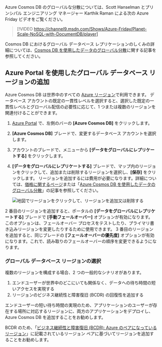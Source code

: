 
Azure Cosmos DB のグローバルな分散については、Scott Hanselman とプリンシパル エンジニアリング マネージャー Karthik Raman による次の Azure Friday ビデオをご覧ください。

>[!VIDEO https://channel9.msdn.com/Shows/Azure-Friday/Planet-Scale-NoSQL-with-DocumentDB/player]  

Cosmos DB におけるグローバル データベース レプリケーションのしくみの詳細については、[Cosmos DB を使用したデータのグローバル分散](../articles/cosmos-db/distribute-data-globally.md)に関する記事を参照してください。

## <a id="addregion"></a>Azure Portal を使用したグローバル データベース リージョンの追加
Azure Cosmos DB は世界中のすべての [Azure リージョン][azureregions]で利用できます。 データベース アカウントの既定の一貫性レベルを選択すると、選択した既定の一貫性レベルとグローバル配信の必要性に応じて、1 つまたは複数のリージョンを関連付けることができます。

1. [Azure Portal](https://portal.azure.com/) で、左側のバーの **[Azure Cosmos DB]** をクリックします。
2. **[Azure Cosmos DB]** ブレードで、変更するデータベース アカウントを選択します。
3. アカウントのブレードで、メニューから **[データをグローバルにレプリケートする]** をクリックします。
4. **[データをグローバルにレプリケートする]** ブレードで、マップ内のリージョンをクリックして、追加または削除するリージョンを選択し、**[保存]** をクリックします。 リージョンを追加するには費用が必要になります。詳細については、[価格に関するページ](https://azure.microsoft.com/pricing/details/cosmos-db/)または「[Azure Cosmos DB を使用したデータのグローバル分散](../articles/cosmos-db/distribute-data-globally.md)」の記事を参照してください。
   
    ![地図でリージョンをクリックして、リージョンを追加又は削除する][1]
    
2 番目のリージョンを追加すると、ポータルの **[データをグローバルにレプリケートする]** ブレードで **[手動フェールオーバー]** オプションが有効になります。 このオプションは、フェールオーバー プロセスをテストしたり、プライマリ書き込みリージョンを変更したりするために使用できます。 3 番目のリージョンを追加すると、同じブレードの **[フェールオーバーの優先度]** オプションが有効になります。これで、読み取りのフェールオーバーの順序を変更できるようになります。  

### <a name="selecting-global-database-regions"></a>グローバル データベース リージョンの選択
複数のリージョンを構成する場合、2 つの一般的なシナリオがあります。

1. エンドユーザーが世界中のどこにいても関係なく、データへの待ち時間の短いアクセスを実現する
2. リージョンのビジネス継続性と障害復旧 (BCDR) の回復性を追加する

エンドユーザーの短い待ち時間の実現のため、アプリケーションのユーザーが存在する場所に対応するリージョンに、両方のアプリケーションをデプロイし、Azure Cosmos DB を追加することをお勧めします。

BCDR のため、「[ビジネス継続性と障害復旧 (BCDR): Azure のペアになっているリージョン][bcdr]」に記載されているリージョン ペアに基づいてリージョンを追加することをお勧めします。

<!--

## <a id="selectwriteregion"></a>Select the write region

While all regions associated with your Cosmos DB database account can serve reads (both, single item as well as multi-item paginated reads) and queries, only one region can actively receive the write (insert, upsert, replace, delete) requests. To set the active write region, do the following  


1. In the **Azure Cosmos DB** blade, select the database account to modify.
2. In the account blade, click **Replicate data globally** from the menu.
3. In the **Replicate data globally** blade, click **Manual Failover** from the top bar.
    ![Change the write region under Azure Cosmos DB Account > Replicate data globally > Manual Failover][2]
4. Select a read region to become the new write region, click the checkbox to confirm triggering a failover, and click OK
    ![Change the write region by selecting a new region in list under Azure Cosmos DB Account > Replicate data globally > Manual Failover][3]

--->

<!--Image references-->
[1]: ./media/cosmos-db-tutorial-global-distribution-portal/azure-cosmos-db-add-region.png
[2]: ./media/cosmos-db-tutorial-global-distribution-portal/azure-cosmos-db-manual-failover-1.png
[3]: ./media/cosmos-db-tutorial-global-distribution-portal/azure-cosmos-db-manual-failover-2.png

<!--Reference style links - using these makes the source content way more readable than using inline links-->
[bcdr]: https://azure.microsoft.com/documentation/articles/best-practices-availability-paired-regions/
[consistency]: ../articles/cosmos-db/consistency-levels.md
[azureregions]: https://azure.microsoft.com/regions/#services
[offers]: https://azure.microsoft.com/pricing/details/cosmos-db/
